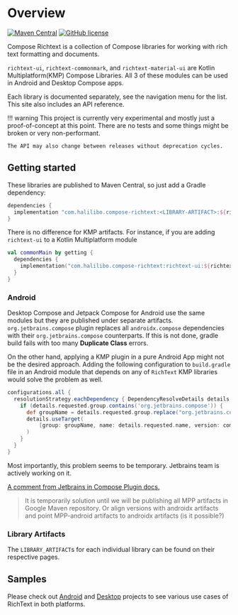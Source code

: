# Overview

[![Maven Central](https://img.shields.io/maven-central/v/com.halilibo.compose-richtext/richtext-ui.svg?label=Maven%20Central)](https://search.maven.org/search?q=g:%22com.halilibo.compose-richtext%22)
[![GitHub license](https://img.shields.io/badge/license-Apache%20License%202.0-blue.svg?style=flat)](https://www.apache.org/licenses/LICENSE-2.0)

Compose Richtext is a collection of Compose libraries for working with rich text formatting and
documents. 

`richtext-ui`, `richtext-commonmark`, and `richtext-material-ui` are Kotlin Multiplatform(KMP) Compose Libraries.
All 3 of these modules can be used in Android and Desktop Compose apps. 

Each library is documented separately, see the navigation menu for the list. This site also includes
an API reference.

!!! warning
    This project is currently very experimental and mostly just a proof-of-concept at this point.
    There are no tests and some things might be broken or very non-performant.

    The API may also change between releases without deprecation cycles.

## Getting started

These libraries are published to Maven Central, so just add a Gradle dependency:

```groovy
dependencies {
  implementation "com.halilibo.compose-richtext:<LIBRARY-ARTIFACT>:${richtext_version}"
}
```

There is no difference for KMP artifacts. For instance, if you are adding `richtext-ui` to a Kotlin Multiplatform module

```kotlin
val commonMain by getting {
  dependencies {
    implementation("com.halilibo.compose-richtext:richtext-ui:${richtext_version}")
  }
}
```

### Android 

Desktop Compose and Jetpack Compose for Android use the same modules but they are published under separate 
artifacts. `org.jetbrains.compose` plugin replaces all `androidx.compose` dependencies with their `org.jetbrains.compose` counterparts.
If this is not done, gradle build fails with too many **Duplicate Class** errors.

On the other hand, applying a KMP plugin in a pure Android App might not be the desired approach. Adding the following
configuration to `build.gradle` file in an Android module that depends on any of `RichText` KMP libraries would solve the problem as well.

```groovy
configurations.all {
  resolutionStrategy.eachDependency { DependencyResolveDetails details ->
    if (details.requested.group.contains('org.jetbrains.compose')) {
      def groupName = details.requested.group.replace("org.jetbrains.compose", "androidx.compose")
      details.useTarget(
          [group: groupName, name: details.requested.name, version: composeVersion] // compose version in your project
      )
    }
  }
}
```

Most importantly, this problem seems to be temporary. Jetbrains team is actively working on it.

[A comment from Jetbrains in Compose Plugin docs.](https://github.com/JetBrains/compose-jb/blob/master/gradle-plugins/compose/src/main/kotlin/org/jetbrains/compose/ComposePlugin.kt#L79)

> It is temporarily solution until we will be publishing all MPP artifacts in Google Maven repository. Or align versions with androidx artifacts and point MPP-android artifacts to androidx artifacts (is it possible?)

### Library Artifacts

The `LIBRARY_ARTIFACT`s for each individual library can be found on their respective pages.

## Samples

Please check out [Android](https://github.com/halilozercan/compose-richtext/tree/main/android-sample) and [Desktop](https://github.com/halilozercan/compose-richtext/tree/main/desktop-sample)
projects to see various use cases of RichText in both platforms.
